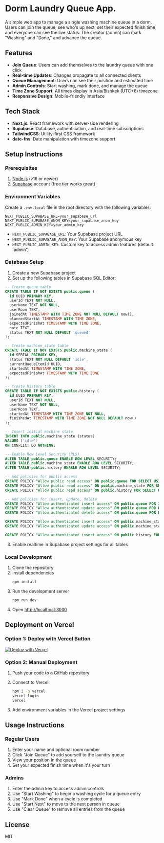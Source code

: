 # Dorm Laundry Queue App.

A simple web app to manage a single washing machine queue in a dorm. Users can join the queue, see who's up next, set their expected finish time, and everyone can see the live status. The creator (admin) can mark "Washing" and "Done," and advance the queue.

## Features

- **Join Queue**: Users can add themselves to the laundry queue with one click
- **Real-time Updates**: Changes propagate to all connected clients
- **Queue Management**: Users can see their position and estimated time
- **Admin Controls**: Start washing, mark done, and manage the queue
- **Time Zone Support**: All times display in Asia/Bishkek (UTC+6) timezone
- **Responsive Design**: Mobile-friendly interface

## Tech Stack

- **Next.js**: React framework with server-side rendering
- **Supabase**: Database, authentication, and real-time subscriptions
- **TailwindCSS**: Utility-first CSS framework
- **date-fns**: Date manipulation with timezone support

## Setup Instructions

### Prerequisites

1. [Node.js](https://nodejs.org/) (v16 or newer)
2. [Supabase](https://supabase.com/) account (free tier works great)

### Environment Variables

Create a `.env.local` file in the root directory with the following variables:

```
NEXT_PUBLIC_SUPABASE_URL=your_supabase_url
NEXT_PUBLIC_SUPABASE_ANON_KEY=your_supabase_anon_key
NEXT_PUBLIC_ADMIN_KEY=your_admin_key
```

- `NEXT_PUBLIC_SUPABASE_URL`: Your Supabase project URL
- `NEXT_PUBLIC_SUPABASE_ANON_KEY`: Your Supabase anonymous key
- `NEXT_PUBLIC_ADMIN_KEY`: Custom key to access admin features (default: 'admin')

### Database Setup

1. Create a new Supabase project
2. Set up the following tables in Supabase SQL Editor:

```sql
-- Create queue table
CREATE TABLE IF NOT EXISTS public.queue (
  id UUID PRIMARY KEY,
  userId TEXT NOT NULL,
  userName TEXT NOT NULL,
  userRoom TEXT,
  joinedAt TIMESTAMP WITH TIME ZONE NOT NULL DEFAULT now(),
  plannedStartAt TIMESTAMP WITH TIME ZONE,
  expectedFinishAt TIMESTAMP WITH TIME ZONE,
  note TEXT,
  status TEXT NOT NULL DEFAULT 'queued'
);

-- Create machine_state table
CREATE TABLE IF NOT EXISTS public.machine_state (
  id SERIAL PRIMARY KEY,
  status TEXT NOT NULL DEFAULT 'idle',
  currentQueueItemId UUID,
  startedAt TIMESTAMP WITH TIME ZONE,
  expectedFinishAt TIMESTAMP WITH TIME ZONE
);

-- Create history table
CREATE TABLE IF NOT EXISTS public.history (
  id UUID PRIMARY KEY,
  userId TEXT NOT NULL,
  userName TEXT NOT NULL,
  userRoom TEXT,
  startedAt TIMESTAMP WITH TIME ZONE NOT NULL,
  finishedAt TIMESTAMP WITH TIME ZONE NOT NULL DEFAULT now()
);

-- Insert initial machine state
INSERT INTO public.machine_state (status) 
VALUES ('idle') 
ON CONFLICT DO NOTHING;

-- Enable Row Level Security (RLS)
ALTER TABLE public.queue ENABLE ROW LEVEL SECURITY;
ALTER TABLE public.machine_state ENABLE ROW LEVEL SECURITY;
ALTER TABLE public.history ENABLE ROW LEVEL SECURITY;

-- Add policies for public access
CREATE POLICY "Allow public read access" ON public.queue FOR SELECT USING (true);
CREATE POLICY "Allow public read access" ON public.machine_state FOR SELECT USING (true);
CREATE POLICY "Allow public read access" ON public.history FOR SELECT USING (true);

-- Add policies for insert, update, delete
CREATE POLICY "Allow authenticated insert access" ON public.queue FOR INSERT WITH CHECK (true);
CREATE POLICY "Allow authenticated update access" ON public.queue FOR UPDATE WITH CHECK (true);
CREATE POLICY "Allow authenticated delete access" ON public.queue FOR DELETE USING (true);

CREATE POLICY "Allow authenticated insert access" ON public.machine_state FOR INSERT WITH CHECK (true);
CREATE POLICY "Allow authenticated update access" ON public.machine_state FOR UPDATE WITH CHECK (true);

CREATE POLICY "Allow authenticated insert access" ON public.history FOR INSERT WITH CHECK (true);
```

3. Enable realtime in Supabase project settings for all tables

### Local Development

1. Clone the repository
2. Install dependencies
   ```bash
   npm install
   ```
3. Run the development server
   ```bash
   npm run dev
   ```
4. Open [http://localhost:3000](http://localhost:3000)

## Deployment on Vercel

### Option 1: Deploy with Vercel Button

[![Deploy with Vercel](https://vercel.com/button)](https://vercel.com/new/import?repository-url=https%3A%2F%2Fgithub.com%2Fyourusername%2Fdorm-laundry-queue&env=NEXT_PUBLIC_SUPABASE_URL,NEXT_PUBLIC_SUPABASE_ANON_KEY,NEXT_PUBLIC_ADMIN_KEY&project-name=dorm-laundry-queue&repository-name=dorm-laundry-queue)

### Option 2: Manual Deployment

1. Push your code to a GitHub repository

2. Connect to Vercel:
   ```bash
   npm i -g vercel
   vercel login
   vercel
   ```

3. Add environment variables in the Vercel project settings

## Usage Instructions

### Regular Users

1. Enter your name and optional room number
2. Click "Join Queue" to add yourself to the laundry queue
3. View your position in the queue
4. Set your expected finish time when it's your turn

### Admins

1. Enter the admin key to access admin controls
2. Use "Start Washing" to begin a washing cycle for a queue entry
3. Use "Mark Done" when a cycle is completed
4. Use "Start Next" to move to the next person in queue
5. Use "Clear Queue" to remove all entries from the queue

## License

MIT
